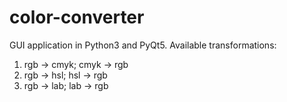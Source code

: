 # color-converter
GUI application in Python3 and PyQt5.
Available transformations:
  1. rgb -> cmyk; cmyk -> rgb
  2. rgb -> hsl; hsl -> rgb
  3. rgb -> lab; lab -> rgb
